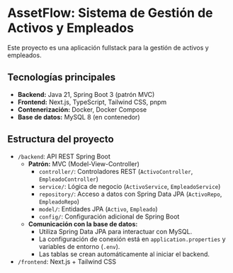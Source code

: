 # AssetFlow: Sistema de Gestión de Activos y Empleados

Este proyecto es una aplicación fullstack para la gestión de activos y empleados.

## Tecnologías principales
- **Backend:** Java 21, Spring Boot 3 (patrón MVC)
- **Frontend:** Next.js, TypeScript, Tailwind CSS, pnpm
- **Contenerización:** Docker, Docker Compose
- **Base de datos:** MySQL 8 (en contenedor)

## Estructura del proyecto
- `/backend`: API REST Spring Boot
  - **Patrón:** MVC (Model-View-Controller)
    - `controller/`: Controladores REST (`ActivoController`, `EmpleadoController`)
    - `service/`: Lógica de negocio (`ActivoService`, `EmpleadoService`)
    - `repository/`: Acceso a datos con Spring Data JPA (`ActivoRepo`, `EmpleadoRepo`)
    - `model/`: Entidades JPA (`Activo`, `Empleado`)
    - `config/`: Configuración adicional de Spring Boot
  - **Comunicación con la base de datos:**
    - Utiliza Spring Data JPA para interactuar con MySQL.
    - La configuración de conexión está en `application.properties` y variables de entorno (`.env`).
    - Las tablas se crean automáticamente al iniciar el backend.
- `/frontend`: Next.js + Tailwind CSS
